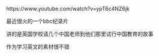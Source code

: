 <p>https://www.youtube.com/watch?v=ypT6c4NZ6jk</p>
<p>最近很火的一个bbc纪录片</p>
<p>讲的是英国学校请几个中国老师到他们那里试行中国教育的故事</p>
<p>作为学习英文的素材很不错</p>
